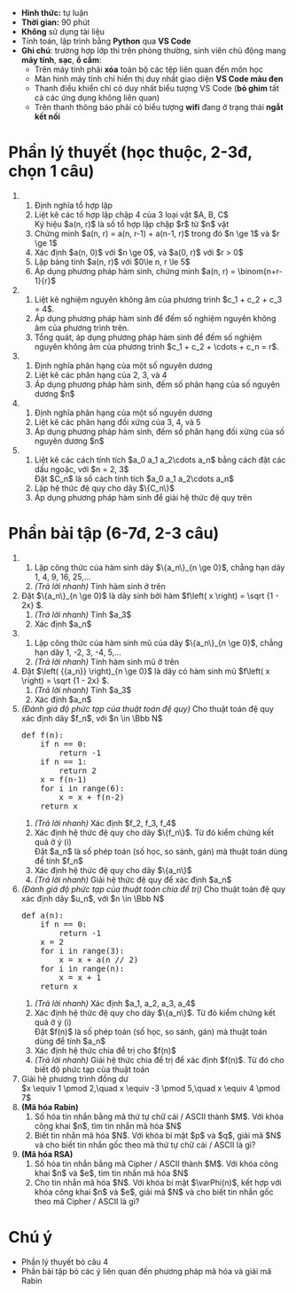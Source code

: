 * **Hình thức:** tự luận
* **Thời gian:** 90 phút
* **Không** sử dụng tài liệu
* Tính toán, lập trình bằng **Python** qua **VS Code**
* **Ghi chú**: trường hợp lớp thi trên phòng thường, sinh viên chủ động mang **máy tính**, **sạc**, **ổ cắm**:
  + Trên máy tính phải **xóa** toàn bộ các tệp liên quan đến môn học
  + Màn hình máy tính chỉ hiển thị duy nhất giao diện **VS Code màu đen**
  + Thanh điều khiển chỉ có duy nhất biểu tượng VS Code (**bỏ ghim** tất cả các ứng dụng không liên quan)
  + Trên thanh thông báo phải có biểu tượng **wifi** đang ở trạng thái **ngắt kết nối**

# Phần lý thuyết (học thuộc, 2-3đ, chọn 1 câu)
<ol>
  <li>
    <ol>
      <li>Định nghĩa tổ hợp lặp</li>
      <li>Liệt kê các tổ hợp lặp chập 4 của 3 loại vật $A, B, C$</li>
      Ký hiệu $a(n, r)$ là số tổ hợp lặp chập $r$ từ $n$ vật
      <li>Chứng minh $a(n, r) = a(n, r-1) + a(n-1, r)$ trong đó $n \ge 1$ và $r \ge 1$</li>
      <li>Xác định $a(n, 0)$ với $n \ge 0$, và $a(0, r)$ với $r > 0$</li>
      <li>Lập bảng tính $a(n, r)$ với $0\le n, r \le 5$</li>
      <li>Áp dụng phương pháp hàm sinh, chứng minh $a(n, r) = \binom{n+r-1}{r}$</li>
    </ol>
  </li>

  <li>
    <ol>
      <li>Liệt kê nghiệm nguyên không âm của phương trình $c_1 + c_2 + c_3 = 4$.</li>
      <li>Áp dụng phương pháp hàm sinh để đếm số nghiệm nguyên không âm của phương trình trên.</li>
      <li>Tổng quát, áp dụng phương pháp hàm sinh để đếm số nghiệm nguyên không âm của phương trình $c_1 + c_2 + \cdots + c_n = r$.</li>
    </ol>
  </li>

  <li>
    <ol>
      <li>Định nghĩa phân hạng của một số nguyên dương</li>
      <li>Liệt kê các phân hạng của 2, 3, và 4</li>
      <li>Áp dụng phương pháp hàm sinh, đếm số phân hạng của số nguyên dương $n$</li>
   </ol>
  </li>
 
  <li>
    <ol>
      <li>Định nghĩa phân hạng của một số nguyên dương</li>
      <li>Liệt kê các phân hạng đối xứng của 3, 4, và 5</li>
      <li>Áp dụng phương pháp hàm sinh, đếm số phân hạng đối xứng của số nguyên dương $n$</li>
    </ol>
  </li>
 
  <li>
    <ol>
      <li>Liệt kê các cách tính tích $a_0 a_1 a_2\cdots a_n$ bằng cách đặt các dấu ngoặc, với $n = 2, 3$</li>
      Đặt $C_n$ là số cách tính tích $a_0 a_1 a_2\cdots a_n$
      <li>Lập hệ thức đệ quy cho dãy $\{C_n\}$</li>
      <li>Áp dụng phương pháp hàm sinh để giải hệ thức đệ quy trên</li>  
    </ol>
  </li>
</ol>

# Phần bài tập (6-7đ, 2-3 câu)
<ol>
  <li>
    <ol>
      <li>Lập công thức của hàm sinh dãy $\{a_n\}_{n \ge 0}$, chẳng hạn dãy 1, 4, 9, 16, 25,...</li>
      <li><i>(Trả lời nhanh)</i> Tính hàm sinh ở trên</li>
    </ol>
    
  </li>
 
  <li>
    Đặt $\{a_n\}_{n \ge 0}$ là dãy sinh bởi hàm $f\left( x \right) = \sqrt {1 - 2x} $.
    <ol>
      <li><i>(Trả lời nhanh)</i> Tính $a_3$</li>
      <li>Xác định $a_n$</li>
    </ol>
  </li>

  <li>
    <ol>
      <li>Lập công thức của hàm sinh mũ của dãy $\{a_n\}_{n \ge 0}$, chẳng hạn dãy 1, -2, 3, -4, 5,...</li>
      <li><i>(Trả lời nhanh)</i> Tính hàm sinh mũ ở trên</li>
    </ol>
  </li>
 
  <li>
    Đặt $\left( {{a_n}} \right)_{n \ge 0}$ là dãy có hàm sinh mũ $f\left( x \right) = \sqrt {1 - 2x} $.
    <ol>
      <li><i>(Trả lời nhanh)</i> Tính $a_3$</li>
      <li>Xác định $a_n$</li>
    </ol>
  </li>

 <li><i>(Đánh giá độ phức tạp của thuật toán đệ quy)</i>
   Cho thuật toán đệ quy xác định dãy $f_n$, với $n \in \Bbb N$
<pre>
def f(n):
    if n == 0:
        return -1
    if n == 1:
        return 2
    x = f(n-1)
    for i in range(6):
        x = x + f(n-2)
    return x
</pre>
   <ol>
     <li><i>(Trả lời nhanh)</i> Xác định $f_2, f_3, f_4$</li>
     <li>Xác định hệ thức đệ quy cho dãy $\{f_n\}$. Từ đó kiểm chứng kết quả ở ý (i)</li>
     Đặt $a_n$ là số phép toán (số học, so sánh, gán) mà thuật toán dùng để tính $f_n$
     <li>Xác định hệ thức đệ quy cho dãy $\{a_n\}$</li>
     <li><i>(Trả lời nhanh)</i> Giải hệ thức đệ quy để xác định $a_n$</li>
   </ol>
 </li>

  <li><i>(Đánh giá độ phức tạp của thuật toán chia để trị)</i>
    Cho thuật toán đệ quy xác định dãy $u_n$, với $n \in \Bbb N$
<pre>
def a(n):
    if n == 0:
        return -1
    x = 2
    for i in range(3):
        x = x + a(n // 2)
    for i in range(n):
        x = x + 1
    return x
</pre>
  <ol>
   <li><i>(Trả lời nhanh)</i> Xác định $a_1, a_2, a_3, a_4$</li>
     <li>Xác định hệ thức đệ quy cho dãy $\{a_n\}$. Từ đó kiểm chứng kết quả ở ý (i)</li>
     Đặt $f(n)$ là số phép toán (số học, so sánh, gán) mà thuật toán dùng để tính $a_n$
     <li>Xác định hệ thức chia để trị cho $f(n)$</li>
     <li><i>(Trả lời nhanh)</i> Giải hệ thức chia để trị để xác định $f(n)$. Từ đó cho biết độ phức tạp của thuật toán</li>
   </ol>
  </li>

  <li>
    Giải hệ phương trình đồng dư<br>
    $x \equiv 1 \pmod 2,\quad x \equiv -3 \pmod 5,\quad x \equiv 4 \pmod 7$
  </li>
 
  <li><b>(Mã hóa Rabin)</b>
    <ol>
      <li>Số hóa tin nhắn bằng mã thứ tự chữ cái / ASCII thành $M$. Với khóa công khai $n$, tìm tin nhắn mã hóa $N$</li>
      <li>Biết tin nhắn mã hóa $N$. Với khóa bí mật $p$ và $q$, giải mã $N$ và cho biết tin nhắn gốc theo mã thứ tự chữ cái / ASCII là gì?</li>
    </ol>
  </li>
 
  <li><b>(Mã hóa RSA)</b>
    <ol>
      <li>Số hóa tin nhắn bằng mã Cipher / ASCII thành $M$. Với khóa công khai $n$ và $e$, tìm tin nhắn mã hóa $N$</li>
      <li>Cho tin nhắn mã hóa $N$. Với khóa bí mật $\varPhi(n)$, kết hợp với khóa công khai $n$ và $e$, giải mã $N$ và cho biết tin nhắn gốc theo mã Cipher / ASCII là gì?</li>
    </ol>
  </li>
</ol>


# Chú ý
  * Phần lý thuyết bỏ câu 4
  * Phần bài tập bỏ các ý liên quan đến phương pháp mã hóa và giải mã Rabin
